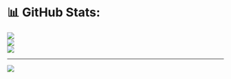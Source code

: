 # 📊 GitHub Stats:
![](https://github-readme-stats.vercel.app/api?username=AznKuy&theme=dark&hide_border=false&include_all_commits=false&count_private=false)<br/>
![](https://github-readme-streak-stats.herokuapp.com/?user=AznKuy&theme=dark&hide_border=false)<br/>
![](https://github-readme-stats.vercel.app/api/top-langs/?username=AznKuy&theme=dark&hide_border=false&include_all_commits=false&count_private=false&layout=compact)

---
[![](https://visitcount.itsvg.in/api?id=AznKuy&icon=0&color=0)](https://visitcount.itsvg.in)

<!-- Proudly created with GPRM ( https://gprm.itsvg.in ) -->
